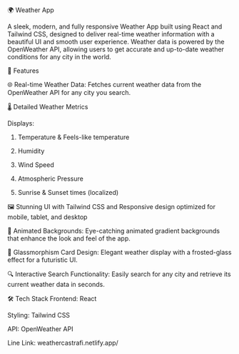 🌍 Weather App

A sleek, modern, and fully responsive Weather App built using React and Tailwind CSS, designed to deliver real-time weather information with a beautiful UI and smooth user experience. Weather data is powered by the OpenWeather API, allowing users to get accurate and up-to-date weather conditions for any city in the world.

🚀 Features

🌐 Real-time Weather Data: Fetches current weather data from the OpenWeather API for any city you search.

🌡️ Detailed Weather Metrics

Displays:

1. Temperature & Feels-like temperature

2. Humidity

3. Wind Speed

4. Atmospheric Pressure

5. Sunrise & Sunset times (localized)

🖼️ Stunning UI with Tailwind CSS and Responsive design optimized for mobile, tablet, and desktop


🎨 Animated Backgrounds:  Eye-catching animated gradient backgrounds that enhance the look and feel of the app.

🧊 Glassmorphism Card Design:  Elegant weather display with a frosted-glass effect for a futuristic UI.

🔍 Interactive Search Functionality:  Easily search for any city and retrieve its current weather data in seconds.

🛠️ Tech Stack
Frontend: React

Styling: Tailwind CSS

API: OpenWeather API

Line Link: weathercastrafi.netlify.app/
